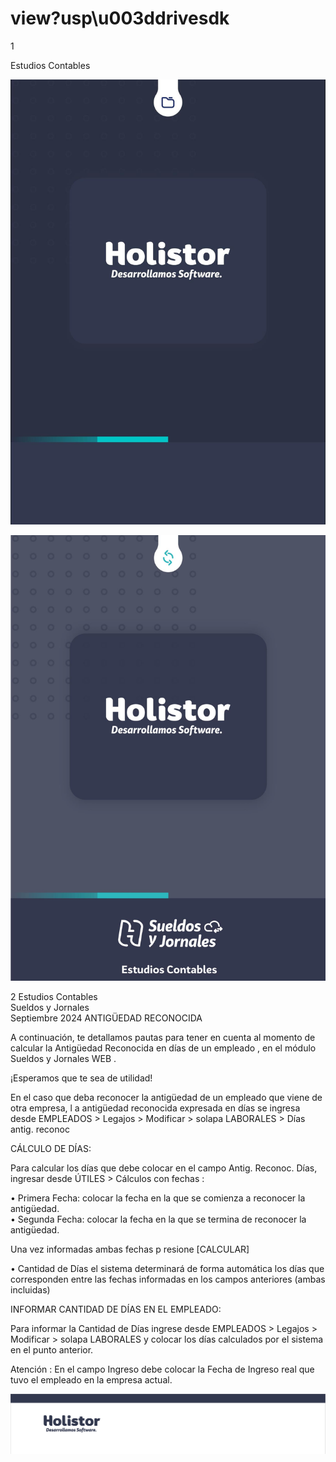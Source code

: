 # view?usp\u003ddrivesdk

 1 
 
  
Estudios Contables  


![Image 0 from page 0](images/image_0_0.png)

![Image 1 from page 0](images/image_0_1.png)

 
 
 
 2 Estudios Contables  
Sueldos y Jornales  
Septiembre 2024  ANTIGÜEDAD RECONOCIDA  
 
A continuación,  te detallamos pautas para tener en cuenta al momento de calcular la 
Antigüedad Reconocida en días de un empleado , en el módulo Sueldos y Jornales  WEB . 
  
¡Esperamos que te sea de utilidad!  
 
 
En el caso que deba reconocer la antigüedad de un empleado que viene de otra 
empresa, l a antigüedad reconocida expresada en días se ingresa desde  EMPLEADOS  > 
Legajos  > Modificar > solapa LABORALES > Días antig. reconoc  
 
 
CÁLCULO DE DÍAS:  
 
Para calcular los días que debe colocar en el campo Antig. Reconoc. Días, ingresar 
desde ÚTILES  > Cálculos con fechas : 
 
• Primera Fecha: colocar la fecha en la que se comienza a reconocer la 
antigüedad.  
• Segunda Fecha:  colocar la fecha en la que se termina de reconocer la 
antigüedad.  
 
Una vez informadas ambas fechas p resione  [CALCULAR]  
 
• Cantidad de Días  el sistema determinará de forma automática los días que 
corresponden entre las fechas informadas en los campos anteriores 
(ambas incluidas)  
 
 
INFORMAR CANTIDAD DE DÍAS EN EL EMPLEADO:  
 
Para informar la Cantidad de Días ingrese desde EMPLEADOS > Legajos > 
Modificar > solapa  LABORALES y colocar los días calculados por el sistema en el 
punto anterior.  
 
Atención : En el campo Ingreso  debe colocar la Fecha de Ingreso real que tuvo el 
empleado en la empresa actual.  
 
 

![Image 0 from page 1](images/image_1_0.png)


